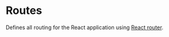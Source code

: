 # Routes

Defines all routing for the React application using [React router](https://reactrouter.com/).
